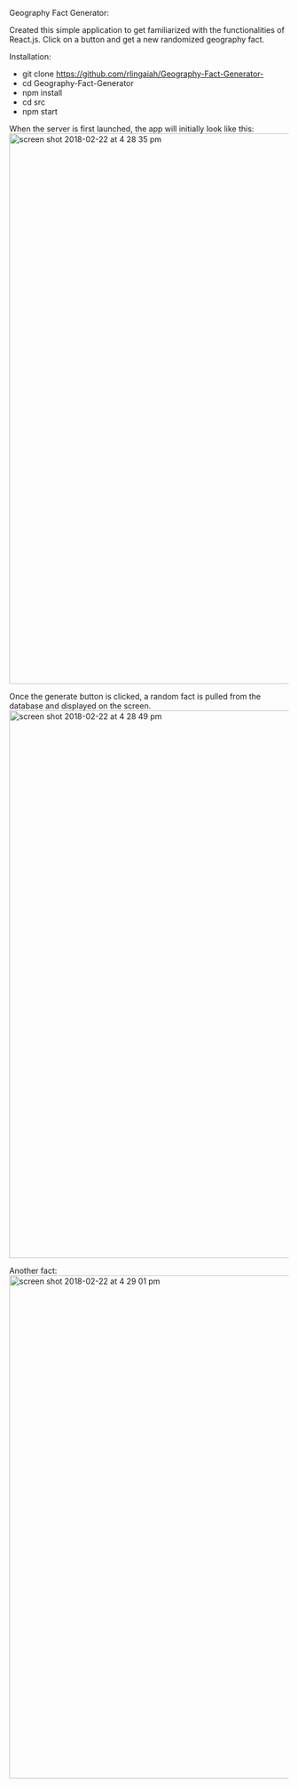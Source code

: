 Geography Fact Generator:

Created this simple application to get familiarized with the functionalities of React.js. Click on a button and get a new randomized geography fact. 

Installation:
- git clone https://github.com/rlingaiah/Geography-Fact-Generator-
- cd Geography-Fact-Generator
- npm install 
- cd src
- npm start


When the server is first launched, the app will initially look like this:
<img width="992" alt="screen shot 2018-02-22 at 4 28 35 pm" src="https://user-images.githubusercontent.com/33558734/36572165-18250d4c-17ef-11e8-828e-abde0bf33576.png">

Once the generate button is clicked, a random fact is pulled from the database and displayed on the screen.
<img width="987" alt="screen shot 2018-02-22 at 4 28 49 pm" src="https://user-images.githubusercontent.com/33558734/36572642-d13def0e-17f1-11e8-8963-8ff2848db259.png">

Another fact:
<img width="907" alt="screen shot 2018-02-22 at 4 29 01 pm" src="https://user-images.githubusercontent.com/33558734/36572695-1bd9739e-17f2-11e8-91e5-ca3e98ed5eea.png">
